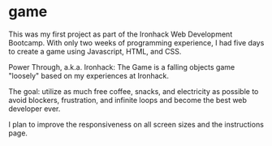 # game

This was my first project as part of the Ironhack Web Development Bootcamp. 
With only two weeks of programming experience, I had five days to create a
game using Javascript, HTML, and CSS. 

Power Through, a.k.a. Ironhack: The Game is a falling objects game "loosely"
based on my experiences at Ironhack. 

The goal: utilize as much free coffee, snacks, and electricity as possible to avoid 
blockers, frustration, and infinite loops and become the best web developer ever. 

I plan to improve the responsiveness on all screen sizes and the instructions page.
